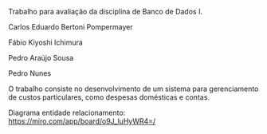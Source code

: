 Trabalho para avaliação da disciplina de Banco de Dados I.

Carlos Eduardo Bertoni Pompermayer

Fábio Kiyoshi Ichimura

Pedro Araújo Sousa

Pedro Nunes

O trabalho consiste no desenvolvimento de um sistema para gerenciamento de custos particulares, como despesas
domésticas e contas.

Diagrama entidade relacionamento: 
https://miro.com/app/board/o9J_luHyWR4=/



